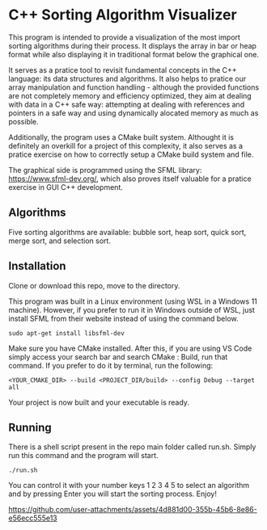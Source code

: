 # C++ Sorting Algorithm Visualizer
This program is intended to provide a visualization of the most import sorting algorithms during their process. It displays the array in bar or heap format while also displaying it in traditional format below the graphical one.


It serves as a pratice tool to revisit fundamental concepts in the C++ language: its data structures and algorithms. It also helps to pratice our array manipulation and function handling - although the provided functions are not completely memory and efficiency optimized, they aim at dealing with data in a C++ safe way: attempting at dealing with references and pointers in a safe way and using dynamically alocated memory as much as possible.

Additionally, the program uses a CMake built system. Althought it is definitely an overkill for a project of this complexity, it also serves as a pratice exercise on how to correctly setup a CMake build system and file.

The graphical side is programmed using the SFML library: https://www.sfml-dev.org/, which also proves itself valuable for a pratice exercise in GUI C++ development.

## Algorithms
Five sorting algorithms are available: bubble sort, heap sort, quick sort, merge sort, and selection sort.

## Installation
Clone or download this repo, move to the directory.

This program was built in a Linux environment (using WSL in a Windows 11 machine). However, if you prefer to run it in Windows outside of WSL, just install SFML from their website instead of using the command below.
```
sudo apt-get install libsfml-dev
```
Make sure you have CMake installed. After this, if you are using VS Code simply access your search bar and search CMake : Build, run that command. If you prefer to do it by terminal, run the following:
```
<YOUR_CMAKE_DIR> --build <PROJECT_DIR/build> --config Debug --target all
```
Your project is now built and your executable is ready.

## Running
There is a shell script present in the repo main folder called run.sh. Simply run this command and the program will start.
```
./run.sh
```

You can control it with your number keys 1 2 3 4 5 to select an algorithm and by pressing Enter you will start the sorting process. Enjoy!



https://github.com/user-attachments/assets/4d881d00-355b-45b6-8e86-e56ecc555e13


